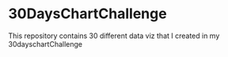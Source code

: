 # 30DaysChartChallenge
This repository contains 30 different data viz that I created in my 30dayschartChallenge
